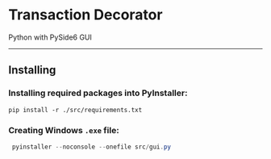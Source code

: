 
# Transaction Decorator

Python with PySide6 GUI

-------------------------

## Installing

### Installing required packages into PyInstaller:
```shell
pip install -r ./src/requirements.txt
```

### Creating Windows `.exe` file:

```powershell
 pyinstaller --noconsole --onefile src/gui.py
```

